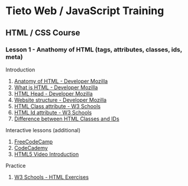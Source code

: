# Tieto Web / JavaScript Training

## HTML / CSS Course
### Lesson 1 - Anathomy of HTML (tags, attributes, classes, ids, meta)

Introduction
1. [Anatomy of HTML - Developer Mozilla](https://developer.mozilla.org/en-US/docs/Learn/Getting_started_with_the_web/HTML_basics)
2. [What is HTML - Developer Mozilla](https://developer.mozilla.org/en-US/docs/Learn/HTML/Introduction_to_HTML/Getting_started)
3. [HTML Head - Developer Mozilla](https://developer.mozilla.org/en-US/docs/Learn/HTML/Introduction_to_HTML/The_head_metadata_in_HTML)
4. [Website structure - Developer Mozilla](https://developer.mozilla.org/en-US/docs/Learn/HTML/Introduction_to_HTML/Document_and_website_structure)
5. [HTML Class attribute - W3 Schools](https://www.w3schools.com/html/html_classes.asp)
6. [HTML Id attribute - W3 Schools](https://www.w3schools.com/Html/html_id.asp)
7. [Difference between HTML Classes and IDs](http://www.htmldog.com/guides/css/intermediate/classid/)

Interactive lessons (additional)
1. [FreeCodeCamp](https://www.freecodecamp.org/)
2. [CodeCademy](https://www.codecademy.com/courses/learn-html-elements/lessons/intro-to-html/exercises/intro?course_redirect=learn-html)
3. [HTML5 Video Introduction](https://scrimba.com/g/ghtml)
   
Practice
1. [W3 Schools - HTML Exercises](https://www.w3schools.com/html/exercise.asp)